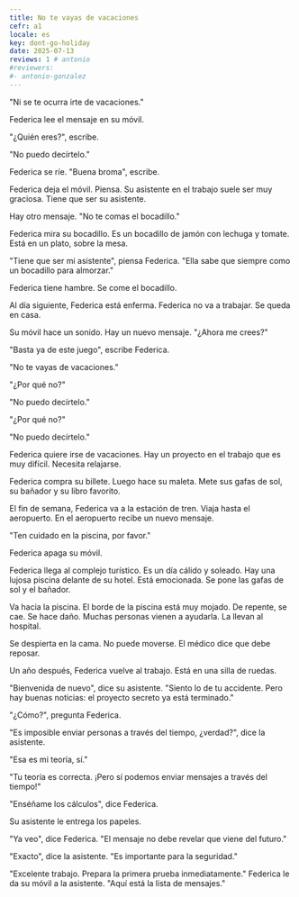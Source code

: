 ```yaml
---
title: No te vayas de vacaciones
cefr: a1
locale: es
key: dont-go-holiday
date: 2025-07-13
reviews: 1 # antonio
#reviewers:
#- antonio-gonzalez
---
```


"Ni se te ocurra irte de vacaciones."

Federica lee el mensaje en su móvil.

"¿Quién eres?", escribe.

"No puedo decírtelo."

Federica se ríe. "Buena broma", escribe.

Federica deja el móvil. Piensa. Su asistente en el trabajo suele ser muy graciosa. Tiene que ser su asistente.

Hay otro mensaje. "No te comas el bocadillo."

Federica mira su bocadillo. Es un bocadillo de jamón con lechuga y tomate. Está en un plato, sobre la mesa.

"Tiene que ser mi asistente", piensa Federica. "Ella sabe que siempre como un bocadillo para almorzar."

Federica tiene hambre. Se come el bocadillo.

Al día siguiente, Federica está enferma. Federica no va a trabajar. Se queda en casa.

Su móvil hace un sonido. Hay un nuevo mensaje. "¿Ahora me crees?"

"Basta ya de este juego", escribe Federica.

"No te vayas de vacaciones."

"¿Por qué no?"

"No puedo decírtelo."

"¿Por qué no?"

"No puedo decírtelo."

Federica quiere irse de vacaciones. Hay un proyecto en el trabajo que es muy difícil. Necesita relajarse.

Federica compra su billete. Luego hace su maleta. Mete sus gafas de sol, su bañador y su libro favorito.

El fin de semana, Federica va a la estación de tren. Viaja hasta el aeropuerto. En el aeropuerto recibe un nuevo mensaje.

"Ten cuidado en la piscina, por favor."

Federica apaga su móvil.

Federica llega al complejo turístico. Es un día cálido y soleado. Hay una lujosa piscina delante de su hotel. Está emocionada. Se pone las gafas de sol y el bañador.

Va hacia la piscina. El borde de la piscina está muy mojado. De repente, se cae. Se hace daño. Muchas personas vienen a ayudarla. La llevan al hospital.

Se despierta en la cama. No puede moverse. El médico dice que debe reposar.

Un año después, Federica vuelve al trabajo. Está en una silla de ruedas.

"Bienvenida de nuevo", dice su asistente. "Siento lo de tu accidente. Pero hay buenas noticias: el proyecto secreto ya está terminado."

"¿Cómo?", pregunta Federica.

"Es imposible enviar personas a través del tiempo, ¿verdad?", dice la asistente.

"Esa es mi teoría, sí."

"Tu teoría es correcta. ¡Pero sí podemos enviar mensajes a través del tiempo!"

"Enséñame los cálculos", dice Federica.

Su asistente le entrega los papeles.

"Ya veo", dice Federica. "El mensaje no debe revelar que viene del futuro."

"Exacto", dice la asistente. "Es importante para la seguridad."

"Excelente trabajo. Prepara la primera prueba inmediatamente." Federica le da su móvil a la asistente. "Aquí está la lista de mensajes."